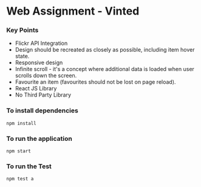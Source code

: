 # Web Assignment - Vinted 

### Key Points
- Flickr API Integration
- Design should be recreated as closely as possible, including item hover state.
- Responsive design
- Infinite scroll - it's a concept where additional data is loaded when user scrolls down the screen.
- Favourite an item (favourites should not be lost on page reload).
- React JS Library
- No Third Party Library


### To install dependencies
```
npm install
```

### To run the application

```
npm start
```

### To run the Test

```
npm test a
```
